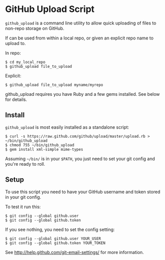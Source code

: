 GitHub Upload Script
====================

`github_upload` is a command line utility to allow quick uploading of files to non-repo storage on GitHub.

If can be used from within a local repo, or given an explicit repo name to upload to.

In repo:

    $ cd my_local_repo
    $ github_upload file_to_upload

Explicit:

    $ github_upload file_to_upload myname/myrepo

github_upload requires you have Ruby and a few gems installed.  See below for details.


Install
-------

`github_upload` is most easily installed as a standalone script:

    $ curl -s https://raw.github.com/github/upload/master/upload.rb > ~/bin/github_upload
    $ chmod 755 ~/bin/github_upload
    $ gem install xml-simple mime-types

Assuming `~/bin/` is in your `$PATH`, you just need to set your git config and you're ready to roll.

Setup
-----

To use this script you need to have your GitHub username and token stored in your git config.

To test it run this:

    $ git config --global github.user
    $ git config --global github.token

If you see nothing, you need to set the config setting:

    $ git config --global github.user YOUR_USER
    $ git config --global github.token YOUR_TOKEN

See <http://help.github.com/git-email-settings/> for more information.
